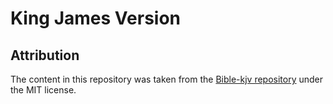 # King James Version

## Attribution
The content in this repository was taken from the [Bible-kjv repository](https://github.com/aruljohn/Bible-kjv?tab=MIT-1-ov-file) under the MIT license.